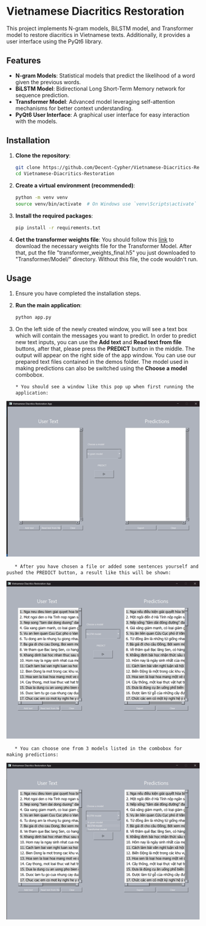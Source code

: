 # Vietnamese Diacritics Restoration

This project implements N-gram models, BiLSTM model, and Transformer model to restore diacritics in Vietnamese texts. Additionally, it provides a user interface using the PyQt6 library.

## Features

- **N-gram Models**: Statistical models that predict the likelihood of a word given the previous words.
- **BiLSTM Model**: Bidirectional Long Short-Term Memory network for sequence prediction.
- **Transformer Model**: Advanced model leveraging self-attention mechanisms for better context understanding.
- **PyQt6 User Interface**: A graphical user interface for easy interaction with the models.


## Installation

1. **Clone the repository**:
    ```sh
    git clone https://github.com/Decent-Cypher/Vietnamese-Diacritics-Restoration.git
    cd Vietnamese-Diacritics-Restoration
    ```

2. **Create a virtual environment (recommended)**:
    ```sh
    python -m venv venv
    source venv/bin/activate  # On Windows use `venv\Scripts\activate`
    ```

3. **Install the required packages**:
    ```sh
    pip install -r requirements.txt
    ```

4. **Get the transformer weights file**:
    You should follow this [link](https://drive.google.com/file/d/1bZu-lJ9NzT2XhzxBeT_6koKYlN0cn5e5/view?usp=sharing) to download the necessary weights file for the Transformer Model. After that, put the file "transformer_weights_final.h5" you just downloaded to "Transformer/Model/" directory.
    Without this file, the code wouldn't run.
    

## Usage
1. Ensure you have completed the installation steps.

2. **Run the main application**:
    ```sh
    python app.py
    ```
    
3. On the left side of the newly created window, you will see a text box which will contain the messages you want to predict. In order to predict new text inputs, you can use the **Add text** and **Read text from file** buttons, after that, please press the **PREDICT** button in the middle. The output will appear on the right side of the app window. You can use our prepared text files contained in the demos folder. The model used in making predictions can also be switched using the **Choose a model** combobox.


       * You should see a window like this pop up when first running the application:
![App_User_Interface](pictures/Main_User_Interface.png)


       * After you have chosen a file or added some sentences yourself and pushed the PREDICT button, a result like this will be shown:
![App_User_Interface2](pictures/User_Interface_Predictions.png)


	   * You can choose one from 3 models listed in the combobox for making predictions:
![App_User_Interface_Models](pictures/User_Interface_Choose_Model.png)


	   

